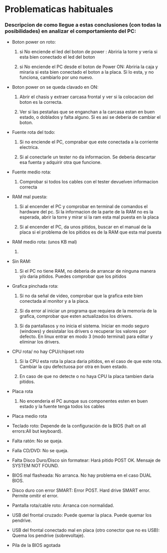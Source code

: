 # Problematicas habituales

### Descripcion de como llegue a estas conclusiones (con todas la posibilidades) en analizar el comportamiento del PC:

* Boton power on roto: 
    1. si No enciende el led del boton de power : Abriria la torre y veria si esta bien conectado el led del boton 
                      
    2. si No enciende el PC desde el boton de Power ON: Abriria la caja y miraria si esta bien conectado el boton a la placa. Si lo esta, y no funciona, cambiarlo por uno nuevo. 

* Boton power on se queda clavado en ON: 

    1. Abrir el chasis y extraer carcasa frontal y ver si la colocacion del boton es la correcta.
    
    2. Ver si las pestañas que se enganchan a la carcasa estan en buen estado, o doblados y falta alguno. Si es asi se deberia de cambiar el boton.

* Fuente rota del todo:

    1. Si no enciende el PC, comprabar que este conectada a la corriente electrica.
    
    2. Si al conectarle un tester no da informacion. Se deberia descartar esa fuenta y adquirir otra que funcione.

* Fuente medio rota:

    1. Comprobar si todos los cables con el tester devuelven informacion correcta

* RAM mal puesta: 

    1. Si al encender el PC y comprobar en terminal de comandos el hardware del pc. Si la informacion de la parte de la RAM no es la esperada, abrir la torre y mirar si la ram esta mal puesta en la placa 
    
    2. Si al encender el PC, da unos pitidos, buscar en el manual de la placa si el problema de los pitidos es de la RAM que esta mal puesta
    
* RAM medio rota: (unos KB mal)

    1.

* Sin RAM:
    
    1. Si el PC no tiene RAM, no deberia de arrancar de ninguna manera y/o daria pitidos. Puedes comprobar que los pitidos 
    
* Grafica pinchada rota:

    1. Si no da señal de video, comprobar que la grafica este bien conectada al monitor y a la placa.
    
    2. Si da error al iniciar un programa que requiera de la memoria de la grafica, comprobar que esten actualizados los drivers.
    
    3. Si da pantallasos  y no inicia el sistema. Iniciar en modo seguro (windows) y desistalar los drivers o recuperar los valores por defecto. En linux entrar en modo 3 (modo terminal) para editar y eliminar los drivers.

* CPU rota/ no hay CPU/chipset roto

    1. Si la CPU esta rota la placa daria pitidos, en el caso de que este rota. Cambiar la cpu defectuosa por otra en buen estado.
    
    2. En caso de que no detecte o no haya CPU la placa tambien daria pitidos.


* Placa rota

    1. No encenderia el PC aunque sus componentes esten en buen estado y la fuente tenga todos los cables 

* Placa medio rota

* Teclado roto: Depende de la configuración de la BIOS (halt on all errors:All but keyboard).

* Falta ratón: No se queja.

* Falla CD/DVD: No se queja.
* Falta Disco Duro/Disco sin formatear: Hará pitido POST OK. Mensaje de SYSTEM NOT FOUND.

* BIOS mal flasheada: No arranca. No hay problema en el caso DUAL BIOS.

* Disco duro con error SMART: Error POST. Hard drive SMART error. Permite omitir el error.

* Pantalla rota/cable roto: Arranca con normalidad.

* USB del frontal cruzado: Puede quemar la placa. Puede quemar los pendrive.

* USB del frontal conectado mal en placa (otro conector que no es USB): Quema los pendrive (sobrevoltaje).

* Pila de la BIOS agotada
